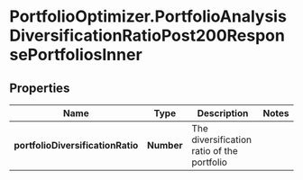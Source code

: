 # PortfolioOptimizer.PortfolioAnalysisDiversificationRatioPost200ResponsePortfoliosInner

## Properties

Name | Type | Description | Notes
------------ | ------------- | ------------- | -------------
**portfolioDiversificationRatio** | **Number** | The diversification ratio of the portfolio | 


